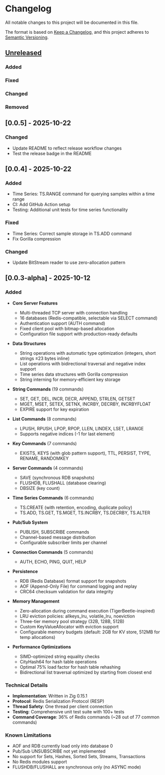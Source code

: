 # Changelog

All notable changes to this project will be documented in this file.

The format is based on [Keep a Changelog](https://keepachangelog.com/en/1.0.0/),
and this project adheres to [Semantic Versioning](https://semver.org/spec/v2.0.0.html).

## [Unreleased]

### Added

### Fixed

### Changed

### Removed

## [0.0.5] - 2025-10-22

### Changed
- Update README to reflect release workflow changes
- Test the release badge in the README


## [0.0.4] - 2025-10-22

### Added
- Time Series: TS.RANGE command for querying samples within a time range
- CI: Add GitHub Action setup
- Testing: Additional unit tests for time series functionality

### Fixed
- Time Series: Correct sample storage in TS.ADD command
- Fix Gorilla compression

### Changed
- Update BitStream reader to use zero-allocation pattern


## [0.0.3-alpha] - 2025-10-12

### Added
- **Core Server Features**
  - Multi-threaded TCP server with connection handling
  - 16 databases (Redis-compatible, selectable via SELECT command)
  - Authentication support (AUTH command)
  - Fixed client pool with bitmap-based allocation
  - Configuration file support with production-ready defaults

- **Data Structures**
  - String operations with automatic type optimization (integers, short strings ≤23 bytes inline)
  - List operations with bidirectional traversal and negative index support
  - Time series data structures with Gorilla compression
  - String interning for memory-efficient key storage

- **String Commands** (19 commands)
  - SET, GET, DEL, INCR, DECR, APPEND, STRLEN, GETSET
  - MGET, MSET, SETEX, SETNX, INCRBY, DECRBY, INCRBYFLOAT
  - EXPIRE support for key expiration

- **List Commands** (8 commands)
  - LPUSH, RPUSH, LPOP, RPOP, LLEN, LINDEX, LSET, LRANGE
  - Supports negative indices (-1 for last element)

- **Key Commands** (7 commands)
  - EXISTS, KEYS (with glob pattern support), TTL, PERSIST, TYPE, RENAME, RANDOMKEY

- **Server Commands** (4 commands)
  - SAVE (synchronous RDB snapshots)
  - FLUSHDB, FLUSHALL (database clearing)
  - DBSIZE (key count)

- **Time Series Commands** (6 commands)
  - TS.CREATE (with retention, encoding, duplicate policy)
  - TS.ADD, TS.GET, TS.MGET, TS.INCRBY, TS.DECRBY, TS.ALTER

- **Pub/Sub System**
  - PUBLISH, SUBSCRIBE commands
  - Channel-based message distribution
  - Configurable subscriber limits per channel

- **Connection Commands** (5 commands)
  - AUTH, ECHO, PING, QUIT, HELP

- **Persistence**
  - RDB (Redis Database) format support for snapshots
  - AOF (Append-Only File) for command logging and replay
  - CRC64 checksum validation for data integrity

- **Memory Management**
  - Zero-allocation during command execution (TigerBeetle-inspired)
  - LRU eviction policies: allkeys_lru, volatile_lru, noeviction
  - Three-tier memory pool strategy (32B, 128B, 512B)
  - Custom KeyValueAllocator with eviction support
  - Configurable memory budgets (default: 2GB for KV store, 512MB for temp allocations)

- **Performance Optimizations**
  - SIMD-optimized string equality checks
  - CityHash64 for hash table operations
  - Optimal 75% load factor for hash table rehashing
  - Bidirectional list traversal optimized by starting from closest end

### Technical Details
- **Implementation**: Written in Zig 0.15.1
- **Protocol**: Redis Serialization Protocol (RESP)
- **Thread Safety**: One thread per client connection
- **Testing**: Comprehensive unit test suite with 100+ tests
- **Command Coverage**: 36% of Redis commands (~28 out of 77 common commands)

### Known Limitations
- AOF and RDB currently load only into database 0
- Pub/Sub UNSUBSCRIBE not yet implemented
- No support for Sets, Hashes, Sorted Sets, Streams, Transactions
- No Redis modules support
- FLUSHDB/FLUSHALL are synchronous only (no ASYNC mode)

[Unreleased]: https://github.com/bardoo/zedis/compare/v0.1.0...HEAD
[0.1.0]: https://github.com/bardoo/zedis/releases/tag/v0.1.0
